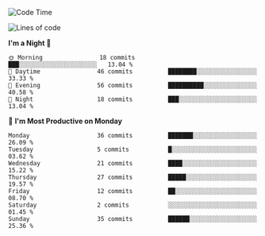 <!--START_SECTION:waka-->
![Code Time](http://img.shields.io/badge/Code%20Time-222%20hrs%2017%20mins-blue)

![Lines of code](https://img.shields.io/badge/From%20Hello%20World%20I%27ve%20Written-18.7%20thousand%20lines%20of%20code-blue)

**I'm a Night 🦉** 

```text
🌞 Morning                18 commits          ███░░░░░░░░░░░░░░░░░░░░░░   13.04 % 
🌆 Daytime                46 commits          ████████░░░░░░░░░░░░░░░░░   33.33 % 
🌃 Evening                56 commits          ██████████░░░░░░░░░░░░░░░   40.58 % 
🌙 Night                  18 commits          ███░░░░░░░░░░░░░░░░░░░░░░   13.04 % 
```
📅 **I'm Most Productive on Monday** 

```text
Monday                   36 commits          ███████░░░░░░░░░░░░░░░░░░   26.09 % 
Tuesday                  5 commits           █░░░░░░░░░░░░░░░░░░░░░░░░   03.62 % 
Wednesday                21 commits          ████░░░░░░░░░░░░░░░░░░░░░   15.22 % 
Thursday                 27 commits          █████░░░░░░░░░░░░░░░░░░░░   19.57 % 
Friday                   12 commits          ██░░░░░░░░░░░░░░░░░░░░░░░   08.70 % 
Saturday                 2 commits           ░░░░░░░░░░░░░░░░░░░░░░░░░   01.45 % 
Sunday                   35 commits          ██████░░░░░░░░░░░░░░░░░░░   25.36 % 
```



<!--END_SECTION:waka-->
